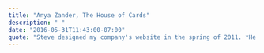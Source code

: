 ```yaml
---
title: "Anya Zander, The House of Cards"
description: " "
date: "2016-05-31T11:43:00-07:00"
quote: "Steve designed my company's website in the spring of 2011. *He did an incredible job*. He had some very creative ideas about the design but also created a very easy to navigate yet interesting website. I have received many compliments on the website and have referred many to him and will continue to do so."
---
```

